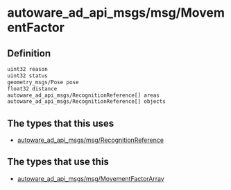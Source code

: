 # autoware_ad_api_msgs/msg/MovementFactor

## Definition

```txt
uint32 reason
uint32 status
geometry_msgs/Pose pose
float32 distance
autoware_ad_api_msgs/RecognitionReference[] areas
autoware_ad_api_msgs/RecognitionReference[] objects
```

## The types that this uses

- [autoware_ad_api_msgs/msg/RecognitionReference](../../autoware_ad_api_msgs/msg/recognition_reference.md)

## The types that use this

- [autoware_ad_api_msgs/msg/MovementFactorArray](../../autoware_ad_api_msgs/msg/movement_factor_array.md)
